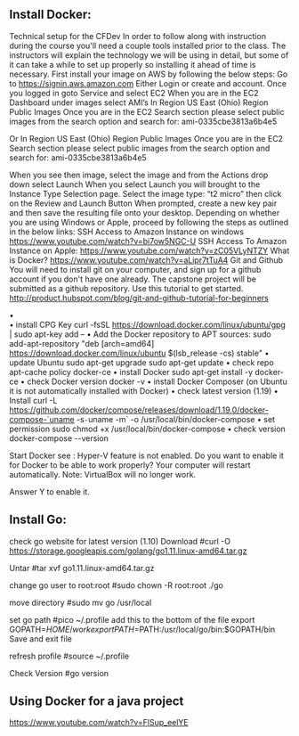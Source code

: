 Install Docker:
-------------------------------------
Technical setup for the CFDev 
In order to follow along with instruction during the course you'll need a couple tools installed prior to the class. The instructors will explain the technology we will be using in detail, but some of it can take a while to set up properly so installing it ahead of time is necessary. 
First install your image on AWS by following the below steps: 
Go to https://signin.aws.amazon.com 
Either Login or create and account. Once you logged in goto Service and select EC2 
When you are in the EC2 Dashboard under images select AMI’s 
In Region US East (Ohio) Region Public Images Once you are in the EC2 Search section please select public images from the search option and search for: ami-0335cbe3813a6b4e5 

Or In Region US East (Ohio) Region Public Images Once you are in the EC2 Search section please select public images from the search option and search for: ami-0335cbe3813a6b4e5 

When you see then image, select the image and from the Actions drop down select Launch 
When you select Launch you will brought to the Instance Type Selection page. 
Select the image type: “t2 micro” then click on the Review and Launch Button 
When prompted, create a new key pair and then save the resulting file onto your desktop. 
Depending on whether you are using Windows or Apple, proceed by following the steps as outlined in the below links: 
SSH Access to Amazon Instance on windows 
https://www.youtube.com/watch?v=bi7ow5NGC-U 
SSH Access To Amazon Instance on Apple: 
https://www.youtube.com/watch?v=zC05VLyNTZY 
What is Docker? 
https://www.youtube.com/watch?v=aLipr7tTuA4 
Git and Github 
You will need to install git on your computer, and sign up for a github account if you don't have one already. The capstone project will be submitted as a github repository. Use this tutorial to get started. 
http://product.hubspot.com/blog/git-and-github-tutorial-for-beginners



•	
•	install CPG Key
	curl -fsSL https://download.docker.com/linux/ubuntu/gpg | sudo apt-key add –
•	Add the Docker repository to APT sources:
	sudo add-apt-repository "deb [arch=amd64] https://download.docker.com/linux/ubuntu $(lsb_release -cs) stable"
•	update Ubuntu
	sudo apt-get upgrade
	sudo apt-get update
•	check repo
	apt-cache policy docker-ce
•	install Docker
	sudo apt-get install -y docker-ce
•	check Docker version
	docker -v
•	install Docker Composer (on Ubuntu it is not automatically installed with Docker)
•	check latest version (1.19)
•	Install
	curl -L https://github.com/docker/compose/releases/download/1.19.0/docker-compose-`uname -s`-`uname -m` -o /usr/local/bin/docker-compose
•	set permission
	sudo chmod +x /usr/local/bin/docker-compose
•	check version
	docker-compose --version

Start Docker see :
Hyper-V feature is not enabled.
Do you want to enable it for Docker to be able to work properly?
Your computer will restart automatically.
Note: VirtualBox will no longer work.

Answer Y to enable it.



Install Go:
------------------------------------------------------------------------------------------

check go website for latest version (1.10)
Download
#curl -O https://storage.googleapis.com/golang/go1.11.linux-amd64.tar.gz

Untar
#tar xvf go1.11.linux-amd64.tar.gz

change go user to root:root
#sudo chown -R root:root ./go

move directory
#sudo mv go /usr/local

set go path
#pico ~/.profile
add this to the bottom of the file
  export GOPATH=$HOME/work
  export PATH=$PATH:/usr/local/go/bin:$GOPATH/bin
Save and exit file 

refresh profile
#source ~/.profile

Check Version
#go version


Using Docker for a java project
-----------------------------------------
https://www.youtube.com/watch?v=FlSup_eelYE
